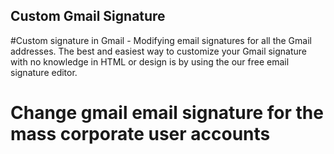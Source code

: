 ## Custom Gmail Signature
#Custom signature in Gmail - Modifying email signatures for all the Gmail addresses. The best and easiest way to customize your Gmail signature with no knowledge in HTML or design is by using the our free email signature editor.


# Change gmail email signature for the mass corporate user accounts
